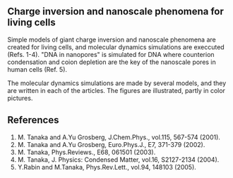 ## Charge inversion and nanoscale phenomena for living cells ##

Simple models of giant charge inversion and nanoscale phenomena are created for 
living cells, and molecular dynamics simulations are execcuted (Refs. 1-4).
"DNA in nanopores" is simulated for DNA where counterion condensation and 
coion depletion are the key of the nanoscale pores in human cells (Ref. 5).

The molecular dynamics simulations are made by several models, and they are
written in each of the articles. The figures are illustrated, partly 
in color pictures.  


## References ##

1. M. Tanaka and A.Yu Grosberg, J.Chem.Phys., vol.115, 567-574 (2001).
2. M. Tanaka and A.Yu Grosberg, Euro.Phys.J., E7, 371-379 (2002).
3. M. Tanaka, Phys.Reviews., E68, 061501 (2003).
4. M. Tanaka, J. Physics: Condensed Matter, vol.16, S2127-2134 (2004).
5. Y.Rabin and M.Tanaka, Phys.Rev.Lett., vol.94, 148103 (2005).



